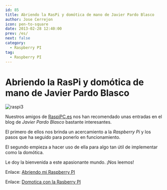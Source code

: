 ```yaml
---
id: 85
title: Abriendo la RasPi y domótica de mano de Javier Pardo Blasco
author: Jose Cerrejon
icon: pen-to-square
date: 2013-02-28 12:40:00
prev: /es/
next: false
category:
  - Raspberry PI
tag:
  - Raspberry PI
---
```


# Abriendo la RasPi y domótica de mano de Javier Pardo Blasco

![raspi3](/images/01_RaspberryPi.jpg)

Nuestros amigos de [RaspiPC.es](http://raspipc.es) nos han recomendado unas entradas en el blog de *Javier Pardo Blasco* bastante interesantes.

El primero de ellos nos brinda un acercamiento a la *Raspberry Pi* y los pasos que ha seguido para ponerlo en funcionamiento.

El segundo empieza a hacer uso de ella para algo tan útil de implementar como la domótica.

Le doy la bienvenida a este apasionante mundo. ¡Nos leemos!

Enlace: [Abriendo mi Raspberry PI](http://jpardobl.com/2013/02/20/abriendo-mi-rasberry-pi/)

Enlace: [Domotica con la Rasberry PI](http://jpardobl.com/2013/02/25/domotica-con-la-rasberry-pi/)